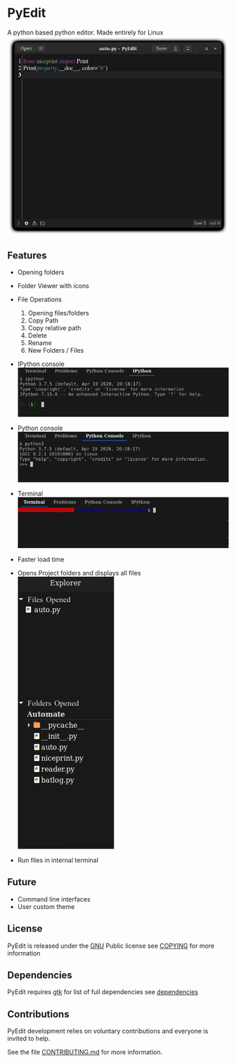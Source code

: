 PyEdit
======

A python based python editor. Made entirely for Linux ![image](./images/preview.png)

Features
--------
* Opening folders
* Folder Viewer with icons
* File Operations

    1. Opening files/folders
    2. Copy Path
    3. Copy relative path
    4. Delete
    5. Rename
    4. New Folders / Files 
    
* IPython  console ![ipy](./images/ipyc.png)
* Python console ![python](./images/pyc.png)
* Terminal ![term](./images/term.png)
* Faster load time
* Opens Project folders and displays all files ![folder view](./images/folderv.png)
* Run files in internal terminal

Future
------
* Command line interfaces
* User custom theme

License 
-------

PyEdit is released under the [GNU]() Public license see [COPYING](COPYING) for more information

Dependencies
------------

PyEdit requires [gtk](http://gnome.org)
for list of full dependencies see [dependencies](dependencies) 

Contributions
-------------

PyEdit development relies on voluntary contributions and everyone is invited
to help.

See the file [CONTRIBUTING.md](CONTRIBUTING.md) for more information.
